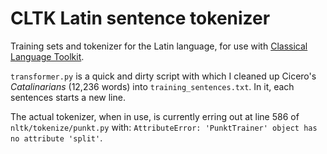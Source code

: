 CLTK Latin sentence tokenizer
=============================

Training sets and tokenizer for the Latin language, for use with [Classical Language Toolkit](https://github.com/kylepjohnson/cltk).

`transformer.py` is a quick and dirty script with which I cleaned up Cicero's *Catalinarians* (12,236 words) into `training_sentences.txt`. In it, each sentences starts a new line.

The actual tokenizer, when in use, is currently erring out at line 586 of `nltk/tokenize/punkt.py` with: `AttributeError: 'PunktTrainer' object has no attribute 'split'`.